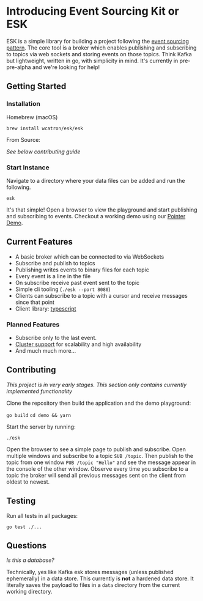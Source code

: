 # Introducing Event Sourcing Kit or ESK

ESK is a simple library for building a project following the [event sourcing pattern](https://martinfowler.com/eaaDev/EventSourcing.html). The core tool is a broker which enables publishing and subscribing to topics via web sockets and storing events on those topics. Think Kafka but lightweight, written in go, with simplicity in mind. It's currently in pre-pre-alpha and we're looking for help!

## Getting Started

### Installation

Homebrew (macOS)

```
brew install wcatron/esk/esk
```

From Source: 

*See below contributing guide*

### Start Instance

Navigate to a directory where your data files can be added and run the following.

```
esk
```

It's that simple! Open a browser to view the playground and start publishing and subscribing to events. Checkout a working demo using our [Pointer Demo](https://github.com/wcatron/esk-pointer-demo).

## Current Features

- A basic broker which can be connected to via WebSockets
- Subscribe and publish to topics
- Publishing writes events to binary files for each topic
- Every event is a line in the file
- On subscribe receive past event sent to the topic
- Simple cli tooling (`./esk --port 8080`)
- Clients can subscribe to a topic with a cursor and receive messages since that point
- Client library: [typescript](https://github.com/wcatron/esk-client-typescript)

### Planned Features

- Subscribe only to the last event.
- [Cluster support](./ClusterSupport.md) for scalability and high availability
- And much much more...

## Contributing

*This project is in very early stages. This section only contains currently implemented functionality*

Clone the repository then build the application and the demo playground:

`go build`
`cd demo && yarn`

Start the server by running:

`./esk`

Open the browser to see a simple page to publish and subscribe. Open multiple windows and subscribe to a topic `SUB /topic`. Then publish to the topic from one window `PUB /topic "Hello"` and see the message appear in the console of the other window. Observe every time you subscribe to a topic the broker will send all previous messages sent on the client from oldest to newest.

## Testing

Run all tests in all packages:

`go test ./...`

## Questions

*Is this a database?*

Technically, yes like Kafka esk stores messages (unless published ephemerally) in a data store. This currently is **not** a hardened data store. It literally saves the payload to files in a `data` directory from the current working directory.
